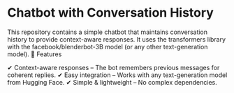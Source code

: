# Chatbot with Conversation History

This repository contains a simple chatbot that maintains conversation history to provide context-aware responses. It uses the transformers library with the facebook/blenderbot-3B model (or any other text-generation model).
📌 Features

✔ Context-aware responses – The bot remembers previous messages for coherent replies.
✔ Easy integration – Works with any text-generation model from Hugging Face.
✔ Simple & lightweight – No complex dependencies.
